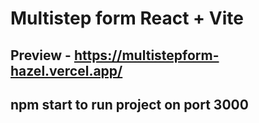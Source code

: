 # Multistep form React + Vite

## Preview - https://multistepform-hazel.vercel.app/

## npm start to run project on port 3000

